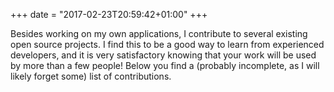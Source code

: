 +++
date = "2017-02-23T20:59:42+01:00"
+++

Besides working on my own applications, I contribute to several existing open
source projects. I find this to be a good way to learn from experienced
developers, and it is very satisfactory knowing that your work will be used by
more than a few people! Below you find a (probably incomplete, as I will likely
forget some) list of contributions.

